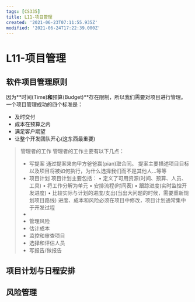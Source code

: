 ```yaml
---
tags: [CS335]
title: L11-项目管理
created: '2021-06-23T07:11:55.935Z'
modified: '2021-06-24T17:22:39.000Z'
---
```


# L11-项目管理
## 软件项目管理原则
因为**时间(Time)**和**预算(Budget)**存在限制，所以我们需要对项目进行管理。一个项目管理成功的四个标准是：
- 及时交付
- 成本在预算之内
- 满足客户期望
- 让整个开发团队开心(这东西最重要)

> 管理者的工作
管理者的工作主要有以下几点：
>- 写提案
通过提案来向甲方爸爸赢(pian)取合同。
提案主要描述项目目标以及项目将被如何执行，为什么选择我们而不是其他人...等等
>- 项目计划
项目计划主要包括：
• 定义了可用资源(时间、预算、人员、工具)
• 将工作分解为单元
• 安排流程(时间表)
• 跟踪进度(实时监控开发进度)
• 比较实际与计划的进度/支出(当出大问题的时候，需要重新规划项目路线)
进度、成本和风险必须在项目中修改，项目计划通常集中于开发过程
>- 
>- 管理风险
>- 估计成本
>- 监控和审查项目
>- 选择和评估人员
>- 写报告/做报告





## 项目计划与日程安排







## 风险管理
